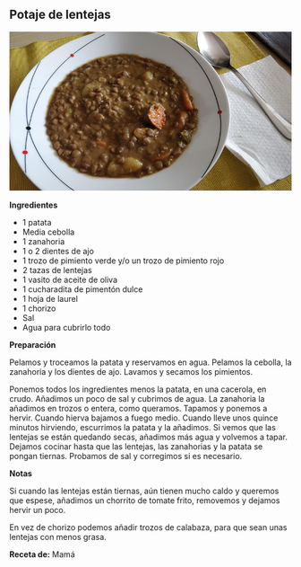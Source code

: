 ## Potaje de lentejas

![Potaje de lentejas](../../uploads/images/potaje-lentejas.jpg "Potaje de lentejas")

**Ingredientes**

- 1 patata
- Media cebolla
- 1 zanahoria
- 1 o 2 dientes de ajo
- 1 trozo de pimiento verde y/o un trozo de pimiento rojo
- 2 tazas de lentejas
- 1 vasito de aceite de oliva
- 1 cucharadita de pimentón dulce
- 1 hoja de laurel
- 1 chorizo
- Sal
- Agua para cubrirlo todo

**Preparación**

Pelamos y troceamos la patata y reservamos en agua. Pelamos la cebolla, la zanahoria y los dientes de ajo. Lavamos y secamos los pimientos.

Ponemos todos los ingredientes menos la patata, en una cacerola, en crudo. Añadimos un poco de sal y cubrimos de agua. La zanahoria la añadimos en trozos o entera, como queramos. Tapamos y ponemos a hervir. Cuando hierva bajamos a fuego medio. Cuando lleve unos quince minutos hirviendo, escurrimos la patata y la añadimos. Si vemos que las lentejas se están quedando secas, añadimos más agua y volvemos a tapar. Dejamos cocinar hasta que las lentejas, las zanahorias y la patata se pongan tiernas. Probamos de sal y corregimos si es necesario.

**Notas**

Si cuando las lentejas están tiernas, aún tienen mucho caldo y queremos que espese, añadimos un chorrito de tomate frito, removemos y dejamos hervir un poco.

En vez de chorizo podemos añadir trozos de calabaza, para que sean unas lentejas con menos grasa.

**Receta de:** Mamá